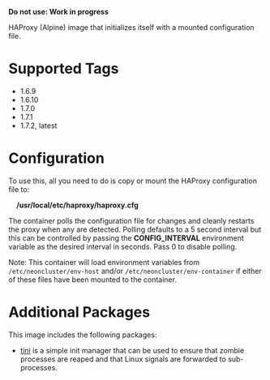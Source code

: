 **Do not use: Work in progress**

HAProxy (Alpine) image that initializes itself with a mounted configuration file.

# Supported Tags

* 1.6.9
* 1.6.10
* 1.7.0
* 1.7.1
* 1.7.2, latest

# Configuration

To use this, all you need to do is copy or mount the HAProxy configuration file to:

&nbsp;&nbsp;&nbsp;&nbsp;**/usr/local/etc/haproxy/haproxy.cfg**

The container polls the configuration file for changes and cleanly restarts the proxy when any are detected.  Polling defaults to a 5 second interval but this can be controlled by passing the **CONFIG_INTERVAL** environment variable as the desired interval in seconds.  Pass 0 to disable polling.

Note: This container will load environment variables from `/etc/neoncluster/env-host` and/or `/etc/neoncluster/env-container` if either of these files have been mounted to the container.

# Additional Packages

This image includes the following packages:

* [tini](https://github.com/krallin/tini) is a simple init manager that can be used to ensure that zombie processes are reaped and that Linux signals are forwarded to sub-processes.
